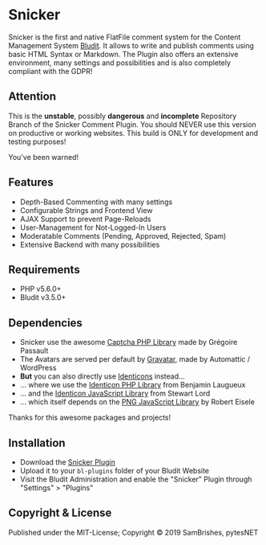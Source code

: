 Snicker
=======

Snicker is the first and native FlatFile comment system for the Content Management System 
[Bludit](https://github.com/bludit/bludit). It allows to write and publish comments using basic 
HTML Syntax or Markdown. The Plugin also offers an extensive environment, many settings and 
possibilities and is also completely compliant with the GDPR!

Attention
---------
This is the **unstable**, possibly **dangerous** and **incomplete** Repository Branch of the Snicker 
Comment Plugin. You should NEVER use this version on productive or working websites. This build is 
ONLY for development and testing purposes!

You've been warned!

Features
--------
-   Depth-Based Commenting with many settings
-   Configurable Strings and Frontend View
-   AJAX Support to prevent Page-Reloads
-   User-Management for Not-Logged-In Users
-   Moderatable Comments (Pending, Approved, Rejected, Spam)
-   Extensive Backend with many possibilities

Requirements
------------
-   PHP v5.6.0+
-   Bludit v3.5.0+

Dependencies
------------
-   Snicker use the awesome [Captcha PHP Library](https://github.com/Gregwar/Captcha) made by Grégoire Passault
-   The Avatars are served per default by [Gravatar](https://de.gravatar.com/), made by Automattic / WordPress
-   **But** you can also directly use [Identicons](http://identicon.net) instead...
-   ... where we use the [Identicon PHP Library](https://github.com/yzalis/Identicon) from Benjamin Laugueux
-   ... and the [Identicon JavaScript Library](https://github.com/stewartlord/identicon.js) from Stewart Lord
-   ... which itself depends on the [PNG JavaScript Library](https://www.xarg.org/2010/03/generate-client-side-png-files-using-javascript/) by Robert Eisele

Thanks for this awesome packages and projects!

Installation
------------
-   Download the [Snicker Plugin](https://github.com/pytesNET/snicker/zipball/master)
-   Upload it to your `bl-plugins` folder of your Bludit Website
-   Visit the Bludit Administration and enable the "Snicker" Plugin through "Settings" > "Plugins"

Copyright & License
-------------------
Published under the MIT-License; Copyright &copy; 2019 SamBrishes, pytesNET
